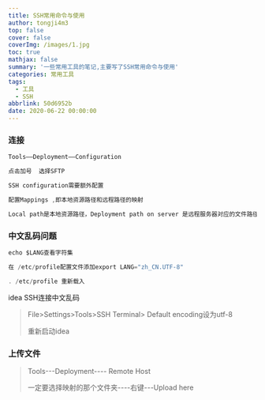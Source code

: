 ```yaml
---
title: SSH常用命令与使用
author: tongji4m3
top: false
cover: false
coverImg: /images/1.jpg
toc: true
mathjax: false
summary: '一些常用工具的笔记,主要写了SSH常用命令与使用'
categories: 常用工具
tags:
  - 工具
  - SSH
abbrlink: 50d6952b
date: 2020-06-22 00:00:00
---
```


### 连接

```java
Tools——Deployment——Configuration 

点击加号  选择SFTP

SSH configuration需要额外配置

配置Mappings ,即本地资源路径和远程路径的映射

Local path是本地资源路径，Deployment path on server 是远程服务器对应的文件路径 
```



### 中文乱码问题

```java
echo $LANG查看字符集

在 /etc/profile配置文件添加export LANG="zh_CN.UTF-8"

. /etc/profile 重新载入
```

 idea SSH连接中文乱码

> File>Settings>Tools>SSH Terminal> Default encoding设为utf-8
>
> 重新启动idea



### 上传文件

>Tools---Deployment---- Remote Host 
>
>一定要选择映射的那个文件夹----右键---Upload here